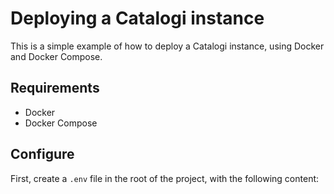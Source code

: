 # Deploying a Catalogi instance

This is a simple example of how to deploy a Catalogi instance, using Docker and Docker Compose.

## Requirements

- Docker
- Docker Compose

## Configure

First, create a `.env` file in the root of the project, with the following content: